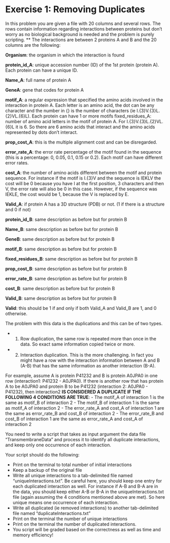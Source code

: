 # Exercise 1: Removing Duplicates
In this problem you are given a file with 20 columns and several rows. The rows contain information regarding interactions between proteins but don’t worry as no biological background is needed and the problem is purely scripting.
**
The interactions are between 2 proteins A and B and the 20 columns are the following:

**Organism**: the organism in which the interaction is found

**protein_id_A**: unique accession number (ID) of the 1st protein (protein A). Each protein can have a unique ID.

**Name_A**: full name of protein A

**GeneA**: gene that codes for protein A

**motif_A**: a regular expression that specified the amino acids involved in the interaction in protein A. Each letter is an amino acid, the dot can be any character and the number in {} is the number of characters (ie I.{3}V.{3}L.{2}VL.{6}L). Each protein can have 1 or more motifs fixed_residues_A: number of amino acid letters in the motif of protein A. For I.{3}V.{3}L.{2}VL.{6}L it is 6. So there are 6 amino acids that interact and the amino acids represented by dots don’t interact.

**prop_cost_A**: this is the multiple alignment cost and can be disregarded.

**error_rate_A**: the error rate percentage of the motif found in the sequence (this is a percentage: 0, 0.05, 0.1, 0.15 or 0.2). Each motif can have different error rates.

**cost_A**: the number of amino acids different between the motif and protein sequence. For instance if the motif is I.{3}V and the sequence is IEKLV the cost will be 0 because you have I at the first position, 3 characters and then V, the error rate will also be 0 in this case. However, if the sequence was IEKLE, the cost would be 1, because the V is replaced by E.

**Valid_A**: if protein A has a 3D structure (PDB) or not. (1 if there is a structure and 0 if not)

**protein_id_B**: same description as before but for protein B

**Name_B**: same description as before but for protein B

**GeneB**: same description as before but for protein B

**motif_B**: same description as before but for protein B

**fixed_residues_B**: same description as before but for protein B

**prop_cost_B**: same description as before but for protein B

**error_rate_B**: same description as before but for protein B

**cost_B**: same description as before but for protein B

**Valid_B**: same description as before but for protein B

**Valid**: this should be 1 if and only if both Valid_A and Valid_B are 1, and 0 otherwise.


The problem with this data is the duplications and this can be of two types.

- 1. Row duplication, the same row is repeated more than once in the data. So exact same information copied twice or more.
- 2. Interaction duplication. This is the more challenging. In fact you might have a row with the interaction information between A and B (A-B) that has the same information as another interaction (B-A).

For example, assume A is protein P41232 and B is protein A0JPA0 in one row (interaction1: P41232 - A0JPA0). If there is another row that has protein A to be A0JPA0 and protein B to be P41232 (interaction 2: A0JPA0 - P41232), then interaction2 **IS CONSIDERED A DUPLICATE IF THE FOLLOWING 4 CONDITIONS ARE TRUE**:
    - The motif_A of interaction 1 is the same as motif_B of interaction 2
    - The motif_B of interaction 1 is the same as motif_A of interaction 2
    - The error_rate_A and cost_A of interaction 1 are the same as error_rate_B and cost_B of interaction 2
    - The error_rate_B and cost_B of interaction 1 are the same as error_rate_A and cost_A of interaction 2


You need to write a script that takes as input argument the data file “TransmembraneData” and process it to identify all duplicate interactions, and keep only one occurrence of each interaction.

Your script should do the following:
- Print on the terminal to total number of initial interactions
- Keep a backup of the original file
- Write all unique interactions to a tab-delimited file named “uniqueInteractions.txt”. Be careful here, you should keep one entry for each duplicated interaction as well. For instance if A-B and B-A are in the data, you should keep either A-B or B-A in the uniqueInteractions.txt file (again assuming the 4 conditions mentioned above are met). So here unique means one occurrence of each interaction.
- Write all duplicated (ie removed interactions) to another tab-delimited file named “duplicateInteractions.txt”
- Print on the terminal the number of unique interactions
- Print on the terminal the number of duplicated interactions.
- You script will be graded based on the correctness as well as time and memory efficiency!